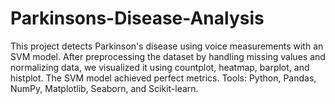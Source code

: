 # Parkinsons-Disease-Analysis
This project detects Parkinson's disease using voice measurements with an SVM model. After preprocessing the dataset by handling missing values and normalizing data, we visualized it using countplot, heatmap, barplot, and histplot. The SVM model achieved perfect metrics. Tools: Python, Pandas, NumPy, Matplotlib, Seaborn, and Scikit-learn.
